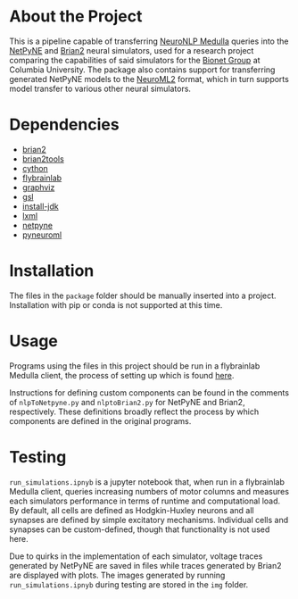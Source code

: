# About the Project

This is a pipeline capable of transferring [NeuroNLP Medulla](https://medulla.neuronlp.fruitflybrain.org/) queries into the [NetPyNE](http://www.netpyne.org/) and [Brian2](https://brian2.readthedocs.io/en/stable/) neural simulators, used for a research project comparing the capabilities of said simulators for the [Bionet Group](http://www.bionet.ee.columbia.edu/) at Columbia University. The package also contains support for transferring generated NetPyNE models to the [NeuroML2](https://docs.neuroml.org/Userdocs/NeuroMLv2.html) format, which in turn supports model transfer to various other neural simulators.

# Dependencies

* [brian2](https://brian2.readthedocs.io/en/stable/)
* [brian2tools](https://brian2tools.readthedocs.io/en/stable/)
* [cython](https://cython.org/)
* [flybrainlab](https://flybrainlab.fruitflybrain.org/)
* [graphviz](https://graphviz.org/)
* [gsl](https://www.gnu.org/software/gsl/)
* [install-jdk](https://pypi.org/project/install-jdk/)
* [lxml](https://lxml.de/)
* [netpyne](http://www.netpyne.org/)
* [pyneuroml](https://docs.neuroml.org/Userdocs/Software/pyNeuroML.html)

# Installation

The files in the ```package``` folder should be manually inserted into a project. Installation with pip or conda is not supported at this time.

# Usage

Programs using the files in this project should be run in a flybrainlab Medulla client, the process of setting up which is found [here](https://github.com/FlyBrainLab/Tutorials).

Instructions for defining custom components can be found in the comments of ```nlpToNetpyne.py``` and ```nlptoBrian2.py``` for NetPyNE and Brian2, respectively. These definitions broadly reflect the process by which components are defined in the original programs.

# Testing

```run_simulations.ipnyb``` is a jupyter notebook that, when run in a flybrainlab Medulla client, queries increasing numbers of motor columns and measures each simulators performance in terms of runtime and computational load. By default, all cells are defined as Hodgkin-Huxley neurons and all synapses are defined by simple excitatory mechanisms. Individual cells and synapses can be custom-defined, though that functionality is not used here.

Due to quirks in the implementation of each simulator, voltage traces generated by NetPyNE are saved in files while traces generated by Brian2 are displayed with plots. The images generated by running ```run_simulations.ipnyb``` during testing are stored in the ```img``` folder.
